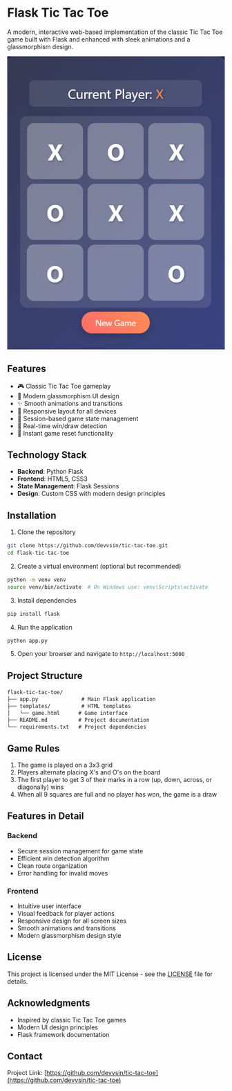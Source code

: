 # Flask Tic Tac Toe

A modern, interactive web-based implementation of the classic Tic Tac Toe game built with Flask and enhanced with sleek animations and a glassmorphism design.

![Tic Tac Toe Game](https://raw.githubusercontent.com/devvsin/tic-tac-toe/main/Screenshot.png)

## Features

- 🎮 Classic Tic Tac Toe gameplay
- 🎨 Modern glassmorphism UI design
- ✨ Smooth animations and transitions
- 📱 Responsive layout for all devices
- 🔄 Session-based game state management
- 🎯 Real-time win/draw detection
- 🔄 Instant game reset functionality

## Technology Stack

- **Backend**: Python Flask
- **Frontend**: HTML5, CSS3
- **State Management**: Flask Sessions
- **Design**: Custom CSS with modern design principles

## Installation

1. Clone the repository
```bash
git clone https://github.com/devvsin/tic-tac-toe.git
cd flask-tic-tac-toe
```

2. Create a virtual environment (optional but recommended)
```bash
python -m venv venv
source venv/bin/activate  # On Windows use: venv\Scripts\activate
```

3. Install dependencies
```bash
pip install flask
```

4. Run the application
```bash
python app.py
```

5. Open your browser and navigate to `http://localhost:5000`

## Project Structure

```
flask-tic-tac-toe/
├── app.py              # Main Flask application
├── templates/          # HTML templates
│   └── game.html      # Game interface
├── README.md          # Project documentation
└── requirements.txt   # Project dependencies
```

## Game Rules

1. The game is played on a 3x3 grid
2. Players alternate placing X's and O's on the board
3. The first player to get 3 of their marks in a row (up, down, across, or diagonally) wins
4. When all 9 squares are full and no player has won, the game is a draw

## Features in Detail

### Backend
- Secure session management for game state
- Efficient win detection algorithm
- Clean route organization
- Error handling for invalid moves

### Frontend
- Intuitive user interface
- Visual feedback for player actions
- Responsive design for all screen sizes
- Smooth animations and transitions
- Modern glassmorphism design style





## License

This project is licensed under the MIT License - see the [LICENSE](LICENSE) file for details.

## Acknowledgments

- Inspired by classic Tic Tac Toe games
- Modern UI design principles
- Flask framework documentation

## Contact


Project Link: [https://github.com/devvsin/tic-tac-toe](https://github.com/devvsin/tic-tac-toe)
